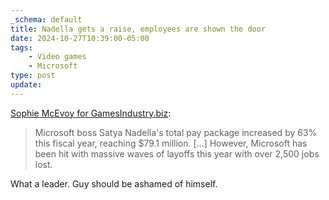 ```yaml
---
_schema: default
title: Nadella gets a raise, employees are shown the door
date: 2024-10-27T10:39:00-05:00
tags:
    - Video games
    - Microsoft
type: post
update:
---
```

[Sophie McEvoy for GamesIndustry.biz](https://www.gamesindustry.biz/microsoft-ceo-pay-rises-63-to-79-million):

> Microsoft boss Satya Nadella's total pay package increased by 63% this fiscal year, reaching $79.1 million. \[...\] However, Microsoft has been hit with massive waves of layoffs this year with over 2,500 jobs lost.

What a leader. Guy should be ashamed of himself.
